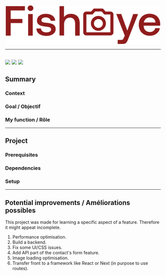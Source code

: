 <p align="center">
  <img src="/src/assets/icons/logo.png" width="500px"alt="Sublime's custom image"/>
</p>

---
[![](https://img.shields.io/badge/HTML5-E34F26?style=flat-square&labelColor=fff&logo=html5&logoColor=E34F26)](https://developer.mozilla.org/fr/docs/Glossary/HTML)
[![](https://img.shields.io/badge/CSS-1572B6?style=flat-square&labelColor=fff&logo=css3&logoColor=1572B6)](https://developer.mozilla.org/fr/docs/Web/CSS/Reference)
[![](https://img.shields.io/badge/JavaScript-F7DF1E?style=flat-square&labelColor=fff&logo=javascript&logoColor=F7DF1E)](https://developer.mozilla.org/fr/docs/Web/JavaScript)
---
## Summary
### Context
### Goal / Objectif
### My function / Rôle
---
## Project
### Prerequisites
### Dependencies

### Setup
---
## Potential improvements / Améliorations possibles
This project was made for learning a specific aspect of a feature. Therefore it might appeat incomplete.
1. Performance optimisation.
2. Build a backend.
3. Fix some UI/CSS issues.
4. Add API part of the contact's form feature.
5. Image loading optimisation.
6. Transfer front to a framework like React or Next (in purpose to use routes).
